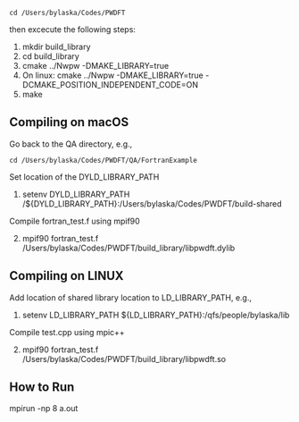 ```
cd /Users/bylaska/Codes/PWDFT
```

then excecute the following steps:

 1) mkdir build_library
 2) cd build_library
 3) cmake ../Nwpw -DMAKE_LIBRARY=true
 4) On linux: cmake ../Nwpw -DMAKE_LIBRARY=true -DCMAKE_POSITION_INDEPENDENT_CODE=ON
 5) make


## Compiling on macOS ##

Go back to the QA directory, e.g.,

```
cd /Users/bylaska/Codes/PWDFT/QA/FortranExample
```

Set location of the DYLD_LIBRARY_PATH

 1) setenv DYLD_LIBRARY_PATH /${DYLD_LIBRARY_PATH}:/Users/bylaska/Codes/PWDFT/build-shared

Compile fortran_test.f using mpif90

 2) mpif90 fortran_test.f /Users/bylaska/Codes/PWDFT/build_library/libpwdft.dylib 


## Compiling on LINUX ##
Add location of shared library location to LD_LIBRARY_PATH, e.g., 

1) setenv LD_LIBRARY_PATH ${LD_LIBRARY_PATH}:/qfs/people/bylaska/lib

Compile test.cpp using mpic++

 2) mpif90 fortran_test.f /Users/bylaska/Codes/PWDFT/build_library/libpwdft.so

## How to Run
mpirun -np 8 a.out


